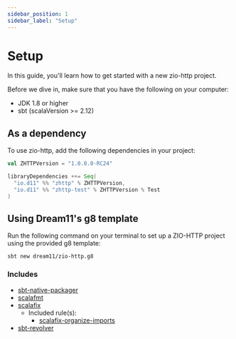 ```yaml
---
sidebar_position: 1
sidebar_label: "Setup"
---
```


# Setup

In this guide, you'll learn how to get started with a new zio-http project.

Before we dive in, make sure that you have the following on your computer:

* JDK 1.8 or higher
* sbt (scalaVersion >= 2.12)

## As a dependency

To use zio-http, add the following dependencies in your project:

```scala
val ZHTTPVersion = "1.0.0.0-RC24"

libraryDependencies ++= Seq(
  "io.d11" %% "zhttp" % ZHTTPVersion,
  "io.d11" %% "zhttp-test" % ZHTTPVersion % Test
)
```

## Using Dream11's g8 template

Run the following command on your terminal to set up a ZIO-HTTP project using the provided g8 template:

```shell
sbt new dream11/zio-http.g8
```

### Includes

* [sbt-native-packager](https://github.com/sbt/sbt-native-packager)
* [scalafmt](https://github.com/scalameta/scalafmt)
* [scalafix](https://github.com/scalacenter/scalafix)
    * Included rule(s):
        * [scalafix-organize-imports](https://github.com/liancheng/scalafix-organize-imports)
* [sbt-revolver](https://github.com/spray/sbt-revolver)


